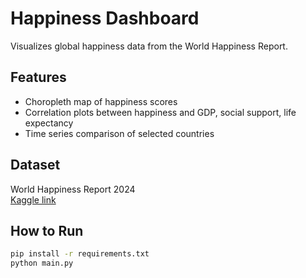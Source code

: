 # Happiness Dashboard
Visualizes global happiness data from the World Happiness Report.

## Features
- Choropleth map of happiness scores
- Correlation plots between happiness and GDP, social support, life expectancy
- Time series comparison of selected countries

## Dataset
World Happiness Report 2024  
[Kaggle link](https://www.kaggle.com/datasets/ajaypalsinghlo/world-happiness-report-2024)

## How to Run
```bash
pip install -r requirements.txt
python main.py
```